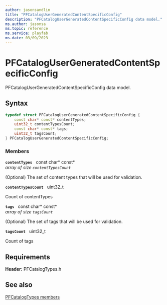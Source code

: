 ```yaml
---
author: jasonsandlin
title: "PFCatalogUserGeneratedContentSpecificConfig"
description: "PFCatalogUserGeneratedContentSpecificConfig data model."
ms.author: jasonsa
ms.topic: reference
ms.service: playfab
ms.date: 03/09/2023
---
```


# PFCatalogUserGeneratedContentSpecificConfig  

PFCatalogUserGeneratedContentSpecificConfig data model.  

## Syntax  
  
```cpp
typedef struct PFCatalogUserGeneratedContentSpecificConfig {  
    const char* const* contentTypes;  
    uint32_t contentTypesCount;  
    const char* const* tags;  
    uint32_t tagsCount;  
} PFCatalogUserGeneratedContentSpecificConfig;  
```
  
### Members  
  
**`contentTypes`** &nbsp; const char* const*  
*array of size `contentTypesCount`*  
  
(Optional) The set of content types that will be used for validation.
  
**`contentTypesCount`** &nbsp; uint32_t  
  
Count of contentTypes
  
**`tags`** &nbsp; const char* const*  
*array of size `tagsCount`*  
  
(Optional) The set of tags that will be used for validation.
  
**`tagsCount`** &nbsp; uint32_t  
  
Count of tags
  
  
## Requirements  
  
**Header:** PFCatalogTypes.h
  
## See also  
[PFCatalogTypes members](../pfcatalogtypes_members.md)  

  
  
